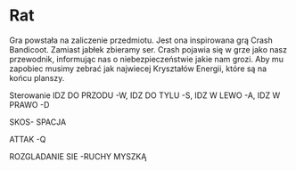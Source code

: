 # Rat
Gra powstała na zaliczenie przedmiotu. 
Jest ona inspirowana grą Crash Bandicoot. Zamiast jabłek zbieramy ser. Crash pojawia się w grze jako nasz przewodnik, 
informując nas o niebezpieczeństwie jakie nam grozi. Aby mu zapobiec musimy zebrać jak najwiecej Kryształów Energii, które są na końcu planszy.

Sterowanie
IDZ DO PRZODU -W, 
IDZ DO TYLU -S, 
IDZ W LEWO -A, 
IDZ W PRAWO -D

SKOS- SPACJA

ATTAK -Q

ROZGLADANIE SIE -RUCHY MYSZKĄ

